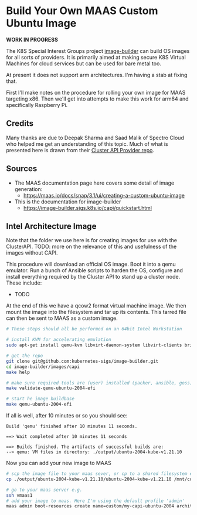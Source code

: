 # Build Your Own MAAS Custom Ubuntu Image

**WORK IN PROGRESS**

The K8S Special Interest Groups project [image-builder](https://github.com/kubernetes-sigs/image-builder) 
can build OS images
for all sorts of providers. It is primarily aimed at making secure K8S 
Virtual Machines for cloud services but can be used for bare metal too.

At present it does not support arm architectures. I'm having a stab at fixing 
that.

First I'll make notes on the procedure for rolling your own image for MAAS 
targeting x86. Then we'll get into attempts to make this work for arm64 and
specifically Raspberry Pi.

## Credits
Many thanks are due to Deepak Sharma and Saad Malik of Spectro Cloud who 
helped me get an understanding of this topic. Much of what is presented here
is drawn from their [Cluster API Provider repo](https://github.com/spectrocloud/cluster-api-provider-maas/tree/main/image-generation).

## Sources
- The MAAS documentation page here covers some detail of image generation:
  - https://maas.io/docs/snap/3.1/ui/creating-a-custom-ubuntu-image
- This is the documentation for image-builder
  - https://image-builder.sigs.k8s.io/capi/quickstart.html

## Intel Architecture Image

Note that the folder we use here is for creating images for use with the 
ClusterAPI.
TODO: more on the relevance of this and usefulness of the images without CAPI.

This procedure will download an official OS image. Boot it into a qemu 
emulator. Run a bunch of Ansible scripts to harden the OS,
configure and install everything 
required by the Cluster API to stand up a cluster node.
These include:
  - TODO

At the end of this we have a qcow2 format virtual machine image. We then
mount the image into the filesystem and tar up its contents. This tarred
file can then be sent to MAAS as a custom image.

```bash
# These steps should all be performed on an 64bit Intel Workstation

# install KVM for accelerating emulation 
sudo apt-get install qemu-kvm libvirt-daemon-system libvirt-clients bridge-utils

# get the repo
git clone git@github.com:kubernetes-sigs/image-builder.git
cd image-builder/images/capi
make help

# make sure required tools are (user) installed (packer, ansible, goss)
make validate-qemu-ubuntu-2004-efi

# start he image buildbase
make qemu-ubuntu-2004-efi
```

If all is well, after 10 minutes or so you should see:
```
Build 'qemu' finished after 10 minutes 11 seconds.

==> Wait completed after 10 minutes 11 seconds

==> Builds finished. The artifacts of successful builds are:
--> qemu: VM files in directory: ./output/ubuntu-2004-kube-v1.21.10
```


Now you can add your new image to MAAS
```bash
# scp the image file to your maas sever, or cp to a shared filesystem e.g.
cp ./output/ubuntu-2004-kube-v1.21.10/ubuntu-2004-kube-v1.21.10 /mnt/config/maas

# go to your maas server e.g.
ssh vmaas1
# add your image to maas. Here I'm using the default profile 'admin'
maas admin boot-resources create name=custom/my-capi-ubuntu-2004 architecture=amd64/generic base_image=ubuntu/focal content@=image2.tar.gz

```